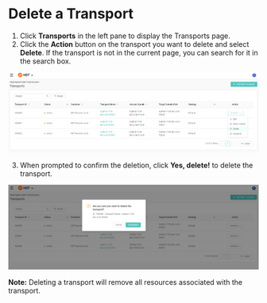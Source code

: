 # Delete a Transport
1. Click **Transports** in the left pane to display the Transports page.
2. Click the **Action** button on the transport you want to delete and select **Delete**. If the transport is not in the current page, you can search for it in the search box.

![null](</docs/resources/images/transports/delete-transport-1.png>)

3. When prompted to confirm the deletion, click **Yes, delete!** to delete the transport.

![null](</docs/resources/images/transports/delete-transport-2.png>)

**Note:** Deleting a transport will remove all resources associated with the transport.
